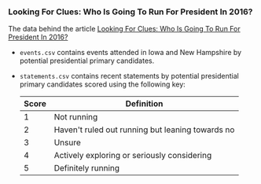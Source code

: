 ### Looking For Clues: Who Is Going To Run For President In 2016?

The data behind the article [Looking For Clues: Who Is Going To Run For President In 2016?](http://fivethirtyeight.com/datalab/2016-president-who-is-going-to-run)

* `events.csv` contains events attended in Iowa and New Hampshire by potential presidential primary candidates.

* `statements.csv` contains recent statements by potential presidential primary candidates scored using the following key:

	Score | Definition
	---|---------
	1 | Not running
	2 | Haven't ruled out running but leaning towards no
	3 | Unsure
	4 | Actively exploring or seriously considering
	5 | Definitely running

